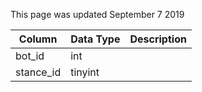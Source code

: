 This page was updated September 7 2019

| Column    | Data Type | Description |
| --------- | --------- | ----------- |
| bot_id    | int       |             |
| stance_id | tinyint   |             |
